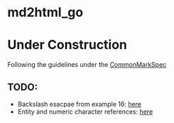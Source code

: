 # md2html_go

# Under Construction

Following the guidelines under the [CommonMarkSpec](https://spec.commonmark.org/)

## TODO:
- Backslash esacpae from example 16: [here](https://spec.commonmark.org/0.30/#example-16)
- Entity and numeric character references: [here](https://spec.commonmark.org/0.30/#example-26)
